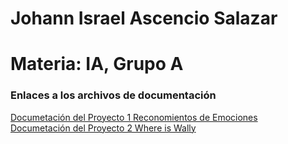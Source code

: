 # Johann Israel Ascencio Salazar
# Materia: IA, Grupo A




### Enlaces a los archivos de documentación


[Documetación del Proyecto 1 Reconomientos de Emociones](./Documentacion_códigos/Reconocimiento_emociones.md) <br>
[Documetación del Proyecto 2 Where is Wally](./Documentacion_códigos/Reconocimiento_emociones.md)
